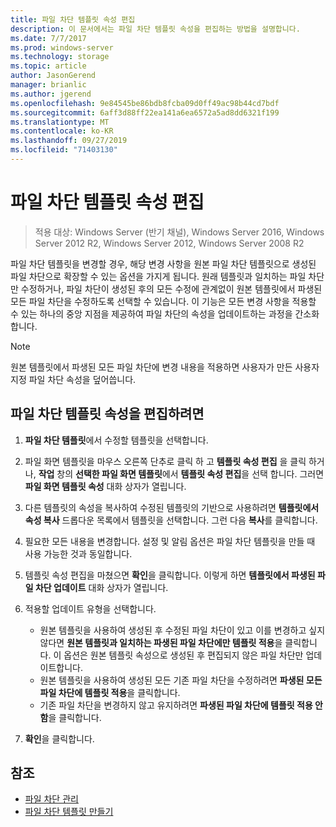 ```yaml
---
title: 파일 차단 템플릿 속성 편집
description: 이 문서에서는 파일 차단 템플릿 속성을 편집하는 방법을 설명합니다.
ms.date: 7/7/2017
ms.prod: windows-server
ms.technology: storage
ms.topic: article
author: JasonGerend
manager: brianlic
ms.author: jgerend
ms.openlocfilehash: 9e84545be86bdb8fcba09d0ff49ac98b44cd7bdf
ms.sourcegitcommit: 6aff3d88ff22ea141a6ea6572a5ad8dd6321f199
ms.translationtype: MT
ms.contentlocale: ko-KR
ms.lasthandoff: 09/27/2019
ms.locfileid: "71403130"
---
```

# <a name="edit-file-screen-template-properties"></a>파일 차단 템플릿 속성 편집

> 적용 대상: Windows Server (반기 채널), Windows Server 2016, Windows Server 2012 R2, Windows Server 2012, Windows Server 2008 R2

파일 차단 템플릿을 변경할 경우, 해당 변경 사항을 원본 파일 차단 템플릿으로 생성된 파일 차단으로 확장할 수 있는 옵션을 가지게 됩니다. 원래 템플릿과 일치하는 파일 차단만 수정하거나, 파일 차단이 생성된 후의 모든 수정에 관계없이 원본 템플릿에서 파생된 모든 파일 차단을 수정하도록 선택할 수 있습니다. 이 기능은 모든 변경 사항을 적용할 수 있는 하나의 중앙 지점을 제공하여 파일 차단의 속성을 업데이트하는 과정을 간소화합니다.

> [!Note]
> 원본 템플릿에서 파생된 모든 파일 차단에 변경 내용을 적용하면 사용자가 만든 사용자 지정 파일 차단 속성을 덮어씁니다.

## <a name="to-edit-file-screen-template-properties"></a>파일 차단 템플릿 속성을 편집하려면

1.  **파일 차단 템플릿**에서 수정할 템플릿을 선택합니다.

2.  파일 화면 템플릿을 마우스 오른쪽 단추로 클릭 하 고 **템플릿 속성 편집** 을 클릭 하거나, **작업** 창의 **선택한 파일 화면 템플릿**에서 **템플릿 속성 편집**을 선택 합니다. 그러면 **파일 화면 템플릿 속성** 대화 상자가 열립니다.

3.  다른 템플릿의 속성을 복사하여 수정된 템플릿의 기반으로 사용하려면 **템플릿에서 속성 복사** 드롭다운 목록에서 템플릿을 선택합니다. 그런 다음 **복사**를 클릭합니다.

4.  필요한 모든 내용을 변경합니다. 설정 및 알림 옵션은 파일 차단 템플릿을 만들 때 사용 가능한 것과 동일합니다.

5.  템플릿 속성 편집을 마쳤으면 **확인**을 클릭합니다. 이렇게 하면 **템플릿에서 파생된 파일 차단 업데이트** 대화 상자가 열립니다.

6.  적용할 업데이트 유형을 선택합니다.

    -   원본 템플릿을 사용하여 생성된 후 수정된 파일 차단이 있고 이를 변경하고 싶지 않다면 **원본 템플릿과 일치하는 파생된 파일 차단에만 템플릿 적용**을 클릭합니다. 이 옵션은 원본 템플릿 속성으로 생성된 후 편집되지 않은 파일 차단만 업데이트합니다.
    -   원본 템플릿을 사용하여 생성된 모든 기존 파일 차단을 수정하려면 **파생된 모든 파일 차단에 템플릿 적용**을 클릭합니다.
    -   기존 파일 차단을 변경하지 않고 유지하려면 **파생된 파일 차단에 템플릿 적용 안 함**을 클릭합니다.

7.  **확인**을 클릭합니다.

## <a name="see-also"></a>참조

-   [파일 차단 관리](file-screening-management.md)
-   [파일 차단 템플릿 만들기](create-file-screen-template.md)



